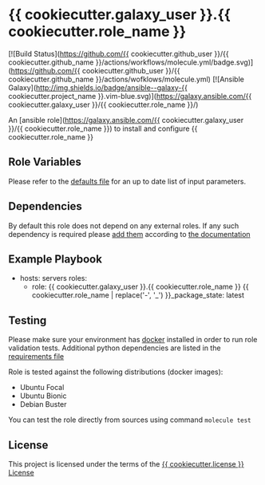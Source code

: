 # {{ cookiecutter.galaxy_user }}.{{ cookiecutter.role_name }}

[![Build Status](https://github.com/{{ cookiecutter.github_user }}/{{ cookiecutter.github_name }}/actions/workflows/molecule.yml/badge.svg)](https://github.com/{{ cookiecutter.github_user }}/{{ cookiecutter.github_name }}/actions/wofklows/molecule.yml)
[![Ansible Galaxy](http://img.shields.io/badge/ansible--galaxy-{{ cookiecutter.project_name }}.vim-blue.svg)](https://galaxy.ansible.com/{{ cookiecutter.galaxy_user }}/{{ cookiecutter.role_name }}/)

An [ansible role](https://galaxy.ansible.com/{{ cookiecutter.galaxy_user }}/{{ cookiecutter.role_name }}) to install and configure {{ cookiecutter.role_name }}

## Role Variables

Please refer to the [defaults file](/defaults/main.yml) for an up to date list of input parameters.

## Dependencies

By default this role does not depend on any external roles. If any such dependency is required please [add them](/meta/main.yml) according to [the documentation](http://docs.ansible.com/ansible/playbooks_roles.html#role-dependencies)

## Example Playbook

- hosts: servers
  roles:
     - role: {{ cookiecutter.galaxy_user }}.{{ cookiecutter.role_name }}
       {{ cookiecutter.role_name | replace('-', '_') }}_package_state: latest

## Testing

Please make sure your environment has [docker](https://www.docker.com) installed in order to run role validation tests. Additional python dependencies are listed in the [requirements file](https://github.com/nephelaiio/ansible-role-requirements/blob/master/requirements.txt)

Role is tested against the following distributions (docker images):

  * Ubuntu Focal
  * Ubuntu Bionic
  * Debian Buster

You can test the role directly from sources using command ` molecule test `

## License

This project is licensed under the terms of the [{{ cookiecutter.license }} License](/LICENSE)
